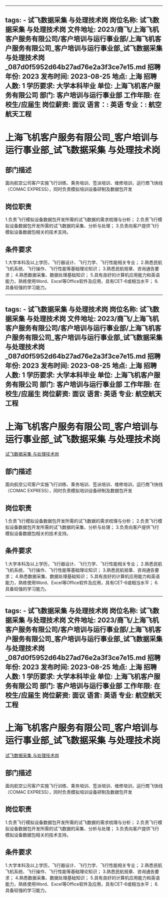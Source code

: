 
---
tags:
    - 试飞数据采集 与处理技术岗
岗位名称: 试飞数据采集 与处理技术岗
文件地址: 2023/商飞/上海飞机客户服务有限公司/客户培训与运行事业部/上海飞机客户服务有限公司_客户培训与运行事业部_试飞数据采集 与处理技术岗_087d0f5952d64b27ad76e2a3f3ce7e15.md
招聘年份: 2023
发布时间: 2023-08-25
地点: 上海
招聘人数: 1
学历要求: 大学本科毕业
单位: 上海飞机客户服务有限公司
部门: 客户培训与运行事业部
工作年限: 在校生/应届生
岗位薪资: 面议
语言：: 英语
专业：: 航空航天工程
---

# 上海飞机客户服务有限公司_客户培训与运行事业部_试飞数据采集 与处理技术岗

## 部门描述

面向航空公司客户实施飞行训练、乘务培训、签派培训、维修培训，运行商飞快线（COMAC EXPRESS），同时负责模拟培训设备研制及数据包开发

## 岗位职责

1.负责飞行模拟设备数据包开发所需的试飞数据的需求梳理与分析；
 2.负责飞行模拟设备数据包开发所需的试飞数据的采集、分析与处理；
 3.负责向客户提供飞行模拟设备数据包相关的技术支持。

 ## 条件要求

1.大学本科及以上学历，飞行器设计、飞行力学、飞行性能相关专业；
 2.熟悉民航飞机系统、飞行操作、飞行性能等基础理论知识；
 3.熟悉民航规章、咨询通告要求；
 4.熟悉数据采集、数据处理基础知识；
 5.具有良好的计算机应用能力和英语能力，熟练使用Word、Excel等Office软件及应用，具有CET-6或相当水平；
 6.具备较强的学习能力。

---
tags:
    - 试飞数据采集 与处理技术岗
岗位名称: 试飞数据采集 与处理技术岗
文件地址: 2023/商飞/上海飞机客户服务有限公司/客户培训与运行事业部/上海飞机客户服务有限公司_客户培训与运行事业部_试飞数据采集 与处理技术岗_087d0f5952d64b27ad76e2a3f3ce7e15.md
招聘年份: 2023
发布时间: 2023-08-25
地点: 上海
招聘人数: 1
学历要求: 大学本科毕业
单位: 上海飞机客户服务有限公司
部门: 客户培训与运行事业部
工作年限: 在校生/应届生
岗位薪资: 面议
语言: 英语
专业: 航空航天工程
---

# 上海飞机客户服务有限公司_客户培训与运行事业部_试飞数据采集 与处理技术岗

[试飞数据采集 与处理技术岗](http://zhaopin.comac.cc/zp/ct/out/position/positionDetail?planid=087d0f5952d64b27ad76e2a3f3ce7e15)

## 部门描述

面向航空公司客户实施飞行训练、乘务培训、签派培训、维修培训，运行商飞快线（COMAC EXPRESS），同时负责模拟培训设备研制及数据包开发

## 岗位职责

1.负责飞行模拟设备数据包开发所需的试飞数据的需求梳理与分析；
 2.负责飞行模拟设备数据包开发所需的试飞数据的采集、分析与处理；
 3.负责向客户提供飞行模拟设备数据包相关的技术支持。

 ## 条件要求

1.大学本科及以上学历，飞行器设计、飞行力学、飞行性能相关专业；
 2.熟悉民航飞机系统、飞行操作、飞行性能等基础理论知识；
 3.熟悉民航规章、咨询通告要求；
 4.熟悉数据采集、数据处理基础知识；
 5.具有良好的计算机应用能力和英语能力，熟练使用Word、Excel等Office软件及应用，具有CET-6或相当水平；
 6.具备较强的学习能力。

---
tags:
    - 试飞数据采集 与处理技术岗
岗位名称: 试飞数据采集 与处理技术岗
文件地址: 2023/商飞/上海飞机客户服务有限公司/客户培训与运行事业部/上海飞机客户服务有限公司_客户培训与运行事业部_试飞数据采集 与处理技术岗_087d0f5952d64b27ad76e2a3f3ce7e15.md
招聘年份: 2023
发布时间: 2023-08-25
地点: 上海
招聘人数: 1
学历要求: 大学本科毕业
单位: 上海飞机客户服务有限公司
部门: 客户培训与运行事业部
工作年限: 在校生/应届生
岗位薪资: 面议
语言: 英语
专业: 航空航天工程
---

# 上海飞机客户服务有限公司_客户培训与运行事业部_试飞数据采集 与处理技术岗

[试飞数据采集 与处理技术岗](http://zhaopin.comac.cc/zp/ct/out/position/positionDetail?planid=087d0f5952d64b27ad76e2a3f3ce7e15)


## 部门描述

面向航空公司客户实施飞行训练、乘务培训、签派培训、维修培训，运行商飞快线（COMAC EXPRESS），同时负责模拟培训设备研制及数据包开发

## 岗位职责

1.负责飞行模拟设备数据包开发所需的试飞数据的需求梳理与分析；
 2.负责飞行模拟设备数据包开发所需的试飞数据的采集、分析与处理；
 3.负责向客户提供飞行模拟设备数据包相关的技术支持。

 ## 条件要求

1.大学本科及以上学历，飞行器设计、飞行力学、飞行性能相关专业；
 2.熟悉民航飞机系统、飞行操作、飞行性能等基础理论知识；
 3.熟悉民航规章、咨询通告要求；
 4.熟悉数据采集、数据处理基础知识；
 5.具有良好的计算机应用能力和英语能力，熟练使用Word、Excel等Office软件及应用，具有CET-6或相当水平；
 6.具备较强的学习能力。
